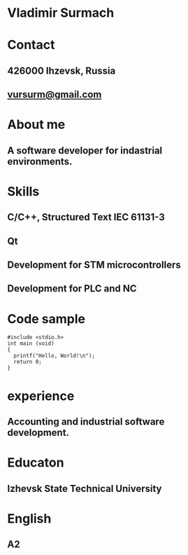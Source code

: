 # Vladimir Surmach

# Contact

## 426000 Ihzevsk, Russia

## vursurm@gmail.com

# About me

## A software developer for indastrial environments.

# Skills

## C/C++, Structured Text IEC 61131-3

## Qt

## Development for STM microcontrollers

## Development for PLC and NC

# Code sample

```
#include <stdio.h>
int main (void)
{
  printf("Hello, World!\n");
  return 0;
}
```

# experience

## Accounting and industrial software development.

# Educaton

## Izhevsk State Technical University

# English

## A2
